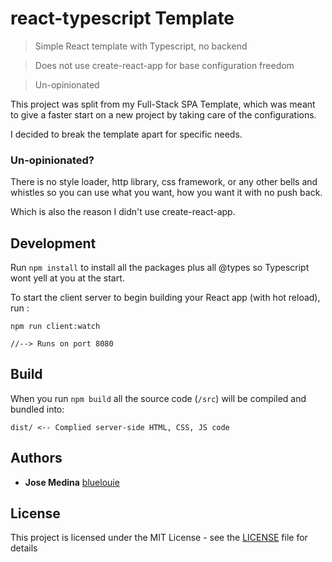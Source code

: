 # react-typescript Template

> Simple React template with Typescript, no backend

> Does not use create-react-app for base configuration freedom

> Un-opinionated

This project was split from my Full-Stack SPA Template, which was meant to give a faster start on a new project by taking care of the configurations. 

I decided to break the template apart for specific needs. 

### Un-opinionated?

There is no style loader, http library, css framework, or  any other bells and whistles so you can use what you want, how you want it with no push back. 

Which is also the reason I didn't use create-react-app. 

## Development
Run `npm install` to install all the packages plus all @types so Typescript wont yell at you at the start.

To start the client server to begin building your React app (with hot reload), run :

```
npm run client:watch

//--> Runs on port 8080
```
 
## Build

When you run `npm build` all the source code (`/src`) will be compiled and bundled into:

```
dist/ <-- Complied server-side HTML, CSS, JS code
```



## Authors

* **Jose Medina**  [bluelouie](https://github.com/bluelouie)

## License

This project is licensed under the MIT License - see the [LICENSE](LICENSE) file for details

